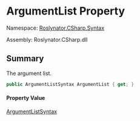 # ArgumentList Property

Namespace: [Roslynator.CSharp.Syntax](../../README.md)

Assembly: Roslynator\.CSharp\.dll

## Summary

The argument list\.

```csharp
public ArgumentListSyntax ArgumentList { get; }
```

#### Property Value

[ArgumentListSyntax](https://docs.microsoft.com/en-us/dotnet/api/microsoft.codeanalysis.csharp.syntax.argumentlistsyntax)


